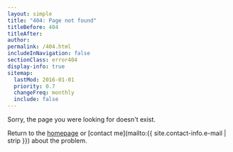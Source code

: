 ```yaml
---
layout: simple
title: "404: Page not found"
titleBefore: 404
titleAfter:
author:
permalink: /404.html
includeInNavigation: false
sectionClass: error404
display-info: true
sitemap:
  lastMod: 2016-01-01
  priority: 0.7
  changeFreq: monthly
  include: false
---
```


Sorry, the page you were looking for doesn't exist.

Return to the [homepage]({{site.baseurl}}/) or [contact me](mailto:{{ site.contact-info.e-mail | strip }}) about the problem.

